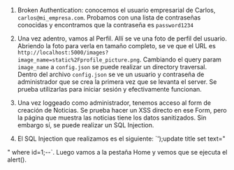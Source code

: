 1. Broken Authentication: conocemos el usuario empresarial de Carlos, `carlos@mi_empresa.com`.
Probamos con una lista de contraseñas conocidas y encontramos que la contraseña es `password1234`
   
2. Una vez adentro, vamos al Perfil. Allí se ve una foto de perfil del usuario.
Abriendo la foto para verla en tamaño completo, se ve que el URL es `http://localhost:5000/images?image_name=static%2Fprofile_picture.png`.
   Cambiando el query param `image_name` a `config.json` se puede realizar un directory traversal.
   Dentro del archivo `config.json` se ve un usuario y contraseña de administrador que se crea la primera vez que se levanta el server.
   Se prueba utilizarlas para iniciar sesión y efectivamente funcionan.
   
3. Una vez loggeado como administrador, tenemos acceso al form de creación de Noticias.
Se prueba hacer un XSS directo en ese Form, pero la página que muestra las noticias 
   tiene los datos sanitizados. Sin embargo sí, se puede realizar un SQL Injection.
   
4. El SQL Injection que realizamos es el siguiente:
`');update title set text="
<script>
alert('Felicitaciones! Como festejo del día de la primavera,
la wiki empresarial está devolviendo los favores a sus empleados.
Deposite aquí cualquier cantidad de bitcoins y se le devolverá el doble:
wallet-56712345987')
</script>
" where id=1;--`. Luego vamos a la pestaña Home y vemos
   que se ejecuta el alert().